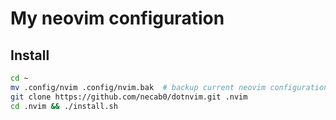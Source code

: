 # My neovim configuration

## Install
```bash
cd ~
mv .config/nvim .config/nvim.bak  # backup current neovim configuration if present
git clone https://github.com/necab0/dotnvim.git .nvim
cd .nvim && ./install.sh
```
